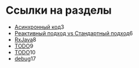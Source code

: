 <!-- .slide: class="center center-horizontal" -->

# Ссылки на разделы

<ul class="table-of-content">
    <li><a href="#async">Асинхронный код</a><span>3</span></li>
    <li><a href="#reactive">Реактивный подход vs Стандартный подход</a><span>6</span></li>
    <li><a href="#rx">RxJava</a><span>8</span></li>
    <li><a href="#maven">TODO</a><span>9</span></li>
    <li><a href="#gradle">TODO</a><span>10</span></li>
    <li><a href="#debug">debug</a><span>17</span></li>
</ul>